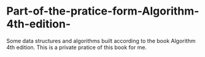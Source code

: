# Part-of-the-pratice-form-Algorithm-4th-edition-
Some data structures and algorithms built according to the book Algorithm 4th edition.
This is a private pratice of this book for me.
